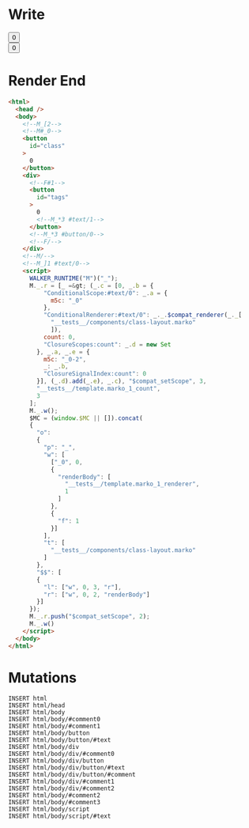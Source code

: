# Write
  <!--M_[2--><!--M#_0--><button id=class>0</button><div><!--F#1--><button id=tags>0<!--M_*3 #text/1--></button><!--M_*3 #button/0--><!--F/--></div><!--M/--><!--M_]1 #text/0--><script>WALKER_RUNTIME("M")("_");M._.r=[_=>(_.c=[0,_.b={"ConditionalScope:#text/0":_.a={m5c:"_0"},"ConditionalRenderer:#text/0":_._.$compat_renderer(_._["__tests__/components/class-layout.marko"]),count:0,"ClosureScopes:count":_.d=new Set},_.a,_.e={m5c:"_0-2",_:_.b,"ClosureSignalIndex:count":0}],(_.d).add(_.e),_.c),"$compat_setScope",3,"__tests__/template.marko_1_count",3];M._.w();$MC=(window.$MC||[]).concat({"o":{"p":"_","w":[["_0",0,{"renderBody":["__tests__/template.marko_1_renderer",1]},{"f":1}]],"t":["__tests__/components/class-layout.marko"]},"$$":[{"l":["w",0,3,"r"],"r":["w",0,2,"renderBody"]}]});M._.r.push("$compat_setScope",2);M._.w()</script>

# Render End
```html
<html>
  <head />
  <body>
    <!--M_[2-->
    <!--M#_0-->
    <button
      id="class"
    >
      0
    </button>
    <div>
      <!--F#1-->
      <button
        id="tags"
      >
        0
        <!--M_*3 #text/1-->
      </button>
      <!--M_*3 #button/0-->
      <!--F/-->
    </div>
    <!--M/-->
    <!--M_]1 #text/0-->
    <script>
      WALKER_RUNTIME("M")("_");
      M._.r = [_ =&gt; (_.c = [0, _.b = {
          "ConditionalScope:#text/0": _.a = {
            m5c: "_0"
          },
          "ConditionalRenderer:#text/0": _._.$compat_renderer(_._[
            "__tests__/components/class-layout.marko"
            ]),
          count: 0,
          "ClosureScopes:count": _.d = new Set
        }, _.a, _.e = {
          m5c: "_0-2",
          _: _.b,
          "ClosureSignalIndex:count": 0
        }], (_.d).add(_.e), _.c), "$compat_setScope", 3,
        "__tests__/template.marko_1_count",
        3
      ];
      M._.w();
      $MC = (window.$MC || []).concat(
      {
        "o":
        {
          "p": "_",
          "w": [
            ["_0", 0,
            {
              "renderBody": [
                "__tests__/template.marko_1_renderer",
                1
              ]
            },
            {
              "f": 1
            }]
          ],
          "t": [
            "__tests__/components/class-layout.marko"
          ]
        },
        "$$": [
        {
          "l": ["w", 0, 3, "r"],
          "r": ["w", 0, 2, "renderBody"]
        }]
      });
      M._.r.push("$compat_setScope", 2);
      M._.w()
    </script>
  </body>
</html>
```

# Mutations
```
INSERT html
INSERT html/head
INSERT html/body
INSERT html/body/#comment0
INSERT html/body/#comment1
INSERT html/body/button
INSERT html/body/button/#text
INSERT html/body/div
INSERT html/body/div/#comment0
INSERT html/body/div/button
INSERT html/body/div/button/#text
INSERT html/body/div/button/#comment
INSERT html/body/div/#comment1
INSERT html/body/div/#comment2
INSERT html/body/#comment2
INSERT html/body/#comment3
INSERT html/body/script
INSERT html/body/script/#text
```